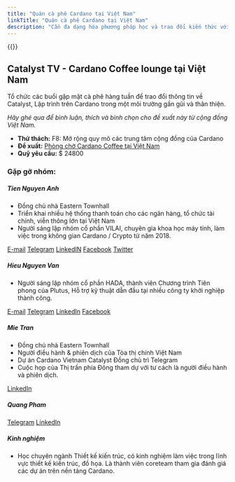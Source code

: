 ```yaml
---
title: "Quán cà phê Cardano tại Việt Nam"
linkTitle: "Quán cà phê Cardano tại Việt Nam"
description: "Cần đa dạng hóa phương pháp học và trao đổi kiến thức với các nhà phát triển có kinh nghiệm và Cardanian tại Việt Nam"
---
```


{{<youtube SHcUhpdnX1Q>}}

## Catalyst TV - Cardano Coffee lounge tại Việt Nam

Tổ chức các buổi gặp mặt cà phê hàng tuần để trao đổi thông tin về Catalyst, Lập trình trên Cardano trong một môi trường gần gũi và thân thiện.

*Hãy ghé qua để bình luận, thích và bình chọn cho đề xuất này từ cộng đồng Việt Nam.*

- **Thử thách:** F8: Mở rộng quy mô các trung tâm cộng đồng của Cardano
- **Đề xuất:** [Phòng chờ Cardano Coffee tại Việt Nam](https://cardano.ideascale.com/c/idea/398359)
- **Quỹ yêu cầu:** $ 24800

### Gặp gỡ nhóm:

##### **Tien Nguyen Anh**

- Đồng chủ nhà Eastern Townhall
- Triển khai nhiều hệ thống thanh toán cho các ngân hàng, tổ chức tài chính, viễn thông lớn tại Việt Nam
- Người sáng lập nhóm cổ phần VILAI, chuyên gia khoa học máy tính, làm việc trong không gian Cardano / Crypto từ năm 2018.

[E-mail](tienna@gmail.com)
 [Telegram](t.me/tiennguyenanh) [LinkedIN](https://www.linkedin.com/in/tienna/)
 [Facebook](https://www.facebook.com/tiennguyena)
 [Twitter](https://twitter.com/tiennganh)

##### **Hieu Nguyen Van**

- Người sáng lập nhóm cổ phần HADA, thành viên Chương trình Tiên phong của Plutus, Hỗ trợ kỹ thuật dẫn đầu tại nhiều công ty khởi nghiệp thành công.

[E-mail](nvhieu1978@gmail.com)
 [Telegram](t.me/nvhieu1978)
 [LinkedIn](https://www.linkedin.com/in/nguyen-van-hieu-b4410121b/)
 [Facebook](https://www.facebook.com/hieu.nguyenvan.794628)

##### **Mie Tran**

- Đồng chủ nhà Eastern Townhall
- Người điều hành &amp; phiên dịch của Tòa thị chính Việt Nam
- Dự án Cardano Vietnam Catalyst Đồng chủ trì Telegram
- Cuộc họp của Thị trấn phía Đông tham dự với tư cách là người điều hành và phiên dịch.

[LinkedIn](https://www.youtube.com/redirect?event=video_description&redir_token=QUFFLUhqbGlTVEJzUnJWNHlSSDZGTk1NZHZTUjRtWGN0UXxBQ3Jtc0tsY3huSmJlMEN4WkYxOE0yalJSMUN2RXNKX0xrLXRiaWViOE5mbmpHblJxNktYQ05zeTdJX0ZyRWxrYTNnRGZtVjlxR2tZMWJlR3NwQlRySFdnUlZmekdzRmhKXzlRUXIxZFA1WGhBWFFtc25TbVVPRQ&q=https%3A%2F%2Fwww.linkedin.com%2Fin%2Fngocmytranle0407%2F)

##### **Quang Pham**

[Telegram](t.me/quangar) [LinkedIn](https://www.youtube.com/redirect?event=video_description&redir_token=QUFFLUhqbVl6N2RiVXlSdV9nRXJOQW04NWZ6ZC1wTW1NQXxBQ3Jtc0trd1RLbDhwMDhJVUU2YnQ1RnN3REk2WlJhaXRHT0hIVEF4RlhGM1BNWS1QZFpLa1ZYd29xY0dtUGZZTEpXaEZYV2c1MXRFUDNMSFFIS1ZjOTdXWnQ4MUhJQVdOajhqN254YW1OR3QxaThiRlFPejRRZw&q=https%3A%2F%2Fwww.linkedin.com%2Fin%2Fquang-pham289%2F)

##### Kinh nghiệm

- Học chuyên ngành Thiết kế kiến trúc, có kinh nghiệm làm việc trong lĩnh vực thiết kế kiến trúc, đồ họa. Là thành viên coreteam tham gia đánh giá các dự án trên nền tảng Cardano.
